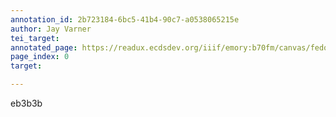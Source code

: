 ```yaml
---
annotation_id: 2b723184-6bc5-41b4-90c7-a0538065215e
author: Jay Varner
tei_target: 
annotated_page: https://readux.ecdsdev.org/iiif/emory:b70fm/canvas/fedora:emory:gz698
page_index: 0
target: 

---
```

<p>eb3b3b</p>